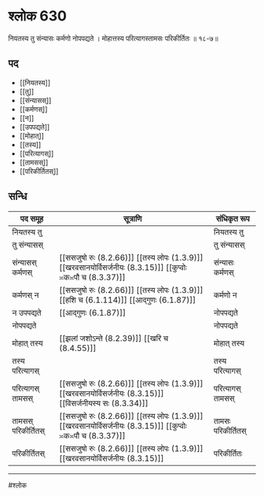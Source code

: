 # श्लोक 630

नियतस्य तु संन्यासः कर्मणो नोपपद्यते ।
मोहात्तस्य परित्यागस्तामसः परिकीर्तितः ॥ १८-७॥


## पद 

- [[नियतस्य]]
- [[तु]]
- [[संन्यासस्]]
- [[कर्मणस्]]
- [[न]]
- [[उपपद्यते]]
- [[मोहात्]]
- [[तस्य]]
- [[परित्यागस्]]
- [[तामसस्]]
- [[परिकीर्तितस्]]

## सन्धि

| पद समूह | सूत्राणि | संधिकृत रूप |
| ----- | ----- | ----- |
| नियतस्य तु |  | नियतस्य तु |
| तु संन्यासस् |  | तु संन्यासस् |
| संन्यासस् कर्मणस् |  [[ससजुषो रुः (8.2.66)]] [[तस्य लोपः (1.3.9)]] [[खरवसानयोर्विसर्जनीयः (8.3.15)]] [[कुप्वोः ≍क≍पौ च (8.3.37)]] | संन्यासः कर्मणस् |
| कर्मणस् न |  [[ससजुषो रुः (8.2.66)]] [[तस्य लोपः (1.3.9)]] [[हशि च (6.1.114)]] [[आद्गुणः (6.1.87)]] | कर्मणो न |
| न उपपद्यते |  [[आद्गुणः (6.1.87)]] | नोपपद्यते |
| नोपपद्यते |  | नोपपद्यते |
| मोहात् तस्य |  [[झलां जशोऽन्ते (8.2.39)]] [[खरि च (8.4.55)]] | मोहात् तस्य |
| तस्य परित्यागस् |  | तस्य परित्यागस् |
| परित्यागस् तामसस् |  [[ससजुषो रुः (8.2.66)]] [[तस्य लोपः (1.3.9)]] [[खरवसानयोर्विसर्जनीयः (8.3.15)]] [[विसर्जनीयस्य सः (8.3.34)]] | परित्यागस् तामसस् |
| तामसस् परिकीर्तितस् |  [[ससजुषो रुः (8.2.66)]] [[तस्य लोपः (1.3.9)]] [[खरवसानयोर्विसर्जनीयः (8.3.15)]] [[कुप्वोः ≍क≍पौ च (8.3.37)]] | तामसः परिकीर्तितस् |
| परिकीर्तितस् |  [[ससजुषो रुः (8.2.66)]] [[तस्य लोपः (1.3.9)]] [[खरवसानयोर्विसर्जनीयः (8.3.15)]] | परिकीर्तितः |


---

#श्लोक